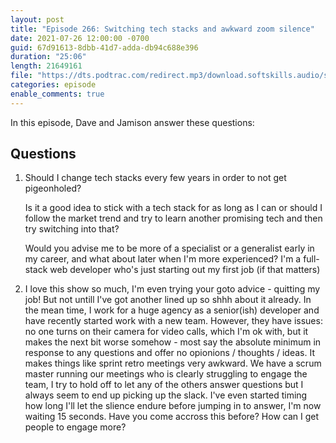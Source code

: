 ```yaml
---
layout: post
title: "Episode 266: Switching tech stacks and awkward zoom silence"
date: 2021-07-26 12:00:00 -0700
guid: 67d91613-8dbb-41d7-adda-db94c688e396
duration: "25:06"
length: 21649161
file: "https://dts.podtrac.com/redirect.mp3/download.softskills.audio/sse-266.mp3"
categories: episode
enable_comments: true
---
```


In this episode, Dave and Jamison answer these questions:

## Questions

1. Should I change tech stacks every few years in order to not get pigeonholed?
   
   Is it a good idea to stick with a tech stack for as long as I can or should I follow the market trend and try to learn another promising tech and then try switching into that?
   
   Would you advise me to be more of a specialist or a generalist early in my career, and what about later when I'm more experienced? I'm a full-stack web developer who's just starting out my first job (if that matters)


2. I love this show so much, I'm even trying your goto advice - quitting my job! But not untill I've got another lined up so shhh about it already. In the mean time, I work for a huge agency as a senior(ish) developer and have recently started work with a new team. However, they have issues: no one turns on their camera for video calls, which I'm ok with, but it makes the next bit worse somehow - most say the absolute minimum in response to any questions and offer no opionions / thoughts / ideas. It makes things like sprint retro meetings very awkward. We have a scrum master running our meetings who is clearly struggling to engage the team, I try to hold off to let any of the others answer questions but I always seem to end up picking up the slack. I've even started timing how long I'll let the slience endure before jumping in to answer, I'm now waiting 15 seconds. Have you come accross this before? How can I get people to engage more?
